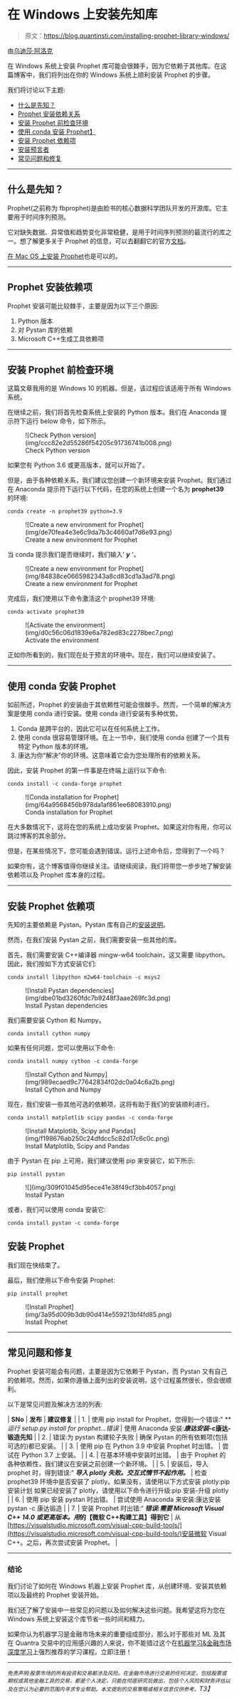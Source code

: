 # 在 Windows 上安装先知库

> 原文：<https://blog.quantinsti.com/installing-prophet-library-windows/>

由[乌迪莎·阿洛克](http://www.linkedin.com/in/udisha-alok)

在 Windows 系统上安装 Prophet 库可能会很棘手，因为它依赖于其他库。在这篇博客中，我们将列出在你的 Windows 系统上顺利安装 Prophet 的步骤。

我们将讨论以下主题:

*   [什么是先知？](#what-is-prophet)
*   [Prophet 安装依赖关系](#prophet-installation-dependencies)
*   [安装 Prophet 前检查环境](#checking-the-environment-before-installing-prophet)
*   [使用 conda 安装 Prophet】](#prophet-installation-using-conda)
*   [安装 Prophet 依赖项](#installing-prophet-dependencies)
*   [安装预言者](#installing-prophet)
*   [常见问题和修复](#common-issues-and-fixes)

* * *

## 什么是先知？

Prophet(之前称为 fbprophet)是由脸书的核心数据科学团队开发的开源库。它主要用于时间序列预测。

它对缺失数据、异常值和趋势变化非常稳健，是用于时间序列预测的最流行的库之一。想了解更多关于 Prophet 的信息，可以去翻翻它的官方[文档](https://facebook.github.io/prophet/)。

[在 Mac OS 上安装 Prophet](/installing-prophet-library-mac/)也是可以的。

* * *

## Prophet 安装依赖项

Prophet 安装可能比较棘手，主要是因为以下三个原因:

1.  Python 版本
2.  对 Pystan 库的依赖
3.  Microsoft C++生成工具依赖项

* * *

## 安装 Prophet 前检查环境

这篇文章我用的是 Windows 10 的机器。但是，该过程应该适用于所有 Windows 系统。

在继续之前，我们将首先检查系统上安装的 Python 版本。我们在 Anaconda 提示符下运行 below 命令，如下所示。

<figure class="kg-card kg-image-card kg-width-full kg-card-hascaption">![Check Python version](img/ccc82e2d55286f54205c91736741b008.png)

<figcaption>Check Python version</figcaption>

</figure>

如果您有 Python 3.6 或更高版本，就可以开始了。

但是，由于各种依赖关系，我们建议您创建一个新环境来安装 Prophet。我们通过在 Anaconda 提示符下运行以下代码，在您的系统上创建一个名为 **prophet39** 的环境:

```
conda create -n prophet39 python=3.9
```

<figure class="kg-card kg-image-card kg-width-full kg-card-hascaption">![Create a new environment for Prophet](img/de70fea4e3e6c9da7b3c4660af7d6e93.png)

<figcaption>Create a new environment for Prophet</figcaption>

</figure>

当 conda 提示我们是否继续时，我们输入' ***y*** '。

<figure class="kg-card kg-image-card kg-width-full kg-card-hascaption">![Create a new environment for Prophet](img/84838ce0665982343a8cd83cd1a3ad78.png)

<figcaption>Create a new environment for Prophet</figcaption>

</figure>

完成后，我们使用以下命令激活这个 prophet39 环境:

```
conda activate prophet39
```

<figure class="kg-card kg-image-card kg-width-full kg-card-hascaption">![Activate the environment](img/d0c56c06d1839e6a782ed83c2278bec7.png)

<figcaption>Activate the environment</figcaption>

</figure>

正如你所看到的，我们现在处于预言的环境中。现在，我们可以继续安装了。

* * *

## 使用 conda 安装 Prophet

如前所述，Prophet 的安装由于其依赖性可能会很棘手。然而，一个简单的解决方案是使用 conda 进行安装。使用 conda 进行安装有多种优势。

1.  Conda 是跨平台的，因此它可以在任何系统上工作。
2.  使用 conda 很容易管理环境。在上一节中，我们使用 conda 创建了一个具有特定 Python 版本的环境。
3.  康达为你“解决”你的环境。这意味着它会为您处理所有的依赖关系。

因此，安装 Prophet 的第一件事是在终端上运行以下命令:

```
conda install -c conda-forge prophet
```

<figure class="kg-card kg-image-card kg-width-full kg-card-hascaption">![Conda installation for Prophet](img/64a9568456b978da1af861ee68083910.png)

<figcaption>Conda installation for Prophet</figcaption>

</figure>

在大多数情况下，这将在您的系统上成功安装 Prophet。如果这对你有用，你可以跳过博客的其余部分。

但是，在某些情况下，您可能会遇到错误。运行上述命令后，您得到了一个吗？

如果你有，这个博客值得你继续关注。请继续阅读，我们将带您一步步地了解安装依赖项以及 Prophet 库本身的过程。

* * *

## 安装 Prophet 依赖项

先知的主要依赖是 Pystan。Pystan 库有自己的[安装说明](https://pystan2.readthedocs.io/en/latest/windows.html?msclkid=eb5dcb49ac2511ec829bf25d2eab26d6)。

然而，在我们安装 Pystan 之前，我们需要安装一些其他的库。

首先，我们需要安装 C++编译器 mingw-w64 toolchain，这又需要 libpython。因此，我们按如下方式安装它们:

```
conda install libpython m2w64-toolchain -c msys2
```

<figure class="kg-card kg-image-card kg-width-full kg-card-hascaption">![Install Pystan dependencies](img/dbe01bd3260fdc7b9248f3aae269fc3d.png)

<figcaption>Install Pystan dependencies</figcaption>

</figure>

我们需要安装 Cython 和 Numpy。

```
conda install cython numpy
```

如果有任何问题，您可以使用以下命令:

```
conda install numpy cython -c conda-forge
```

<figure class="kg-card kg-image-card kg-card-hascaption">![Install Cython and Numpy](img/989ecaed9c77642834f02dc0a04c6a2b.png)

<figcaption>Install Cython and Numpy</figcaption>

</figure>

现在，我们安装一些其他可选的依赖项，这将有助于我们的安装顺利进行。

```
conda install matplotlib scipy pandas -c conda-forge
```

<figure class="kg-card kg-image-card kg-width-full kg-card-hascaption">![Install Matplotlib, Scipy and Pandas](img/f198676ab250c24dfdcc5c82d17c6c0c.png)

<figcaption>Install Matplotlib, Scipy and Pandas</figcaption>

</figure>

由于 Pystan 在 pip 上可用，我们建议使用 pip 来安装它，如下所示:

```
pip install pystan
```

<figure class="kg-card kg-image-card kg-width-full kg-card-hascaption">![](img/309f01045d95ece41e38f49cf3bb4057.png)

<figcaption>Install Pystan</figcaption>

</figure>

或者，我们可以使用 conda 安装它:

```
conda install pystan -c conda-forge
```

## 安装 Prophet

我们现在快结束了。

最后，我们使用以下命令安装 Prophet:

```
pip install prophet
```

<figure class="kg-card kg-image-card kg-width-full kg-card-hascaption">![Install Prophet](img/3a95d009b3db90d414e559213bf4fd85.png)

<figcaption>Install Prophet</figcaption>

</figure>

* * *

## 常见问题和修复

Prophet 安装可能会有问题，主要是因为它依赖于 Pystan，而 Pystan 又有自己的依赖项。然而，如果你遵循上面列出的安装说明，这个过程虽然很长，但会很顺利。

以下是常见问题及解决方法的列表:

| **SNo** | **发布** | **建议修复** |
| 1. | 使用 pip install for Prophet，您得到一个错误:" ***运行 setup.py install for prophet...*错误** | 使用 Anaconda 安装:***康达安装-c*康达-锻造先知** |
| 2. | 错误:为 pystan 构建轮子失败 | 确保 Pystan 的所有依赖项(包括可选的)都已安装。 |
| 3. | 使用 pip 在 Python 3.9 中安装 Prophet 时出错。 | 尝试在 Python 3.7 上安装。 |
| 4. | 在基本环境中安装时出错。 | 由于 Prophet 的各种依赖性，我们建议在安装之前创建一个新环境。 |
| 5. | 安装后，导入 prophet 时，得到错误:“ ***导入 plotly 失败。交互式情节不起作用。*** | 检查 prophet39 环境中是否安装了 plotly。如果没有，请使用以下方式安装 plotly:pip 安装计划
如果已经安装了 plotly，请使用以下命令进行升级:pip 安装-升级 plotly |
| 6. | 使用 pip 安装 pystan 时出错。 | 尝试使用 Anaconda 来安装:康达安装 pystan -c 康达锻造 |
| 7. | 安装 Prophet 时出错:“ ***错误:需要 Microsoft Visual C++ 14.0 或更高版本。用*的【微软 C++构建工具】得到它** | 从[https://visualstudio.microsoft.com/visual-cpp-build-tools/](https://visualstudio.microsoft.com/visual-cpp-build-tools/)安装微软 Visual C++。之后，再次尝试安装 Prophet。 |

* * *

### 结论

我们讨论了如何在 Windows 机器上安装 Prophet 库，从创建环境、安装其依赖项以及最终的 Prophet 安装开始。

我们还了解了安装中一些常见的问题以及如何解决这些问题。我希望这将为您在 Windows 系统上安装这个库节省一些时间和精力。

如果你认为机器学习是金融市场未来的重要组成部分，那么对于那些对 ML 及其在 Quantra 交易中的应用感兴趣的人来说，你不能错过这个在[机器学习&金融市场深度学习](https://quantra.quantinsti.com/learning-track/machine-learning-deep-learning-in-financial-markets)上强烈推荐的学习课程。立即注册！

* * *

*<small>免责声明:股票市场的所有投资和交易都涉及风险。在金融市场进行交易的任何决定，包括股票或期权或其他金融工具的交易，都是个人决定，只能在彻底研究后做出，包括个人风险和财务评估以及在您认为必要的范围内寻求专业帮助。本文提到的交易策略或相关信息仅供参考。</small>T3】*